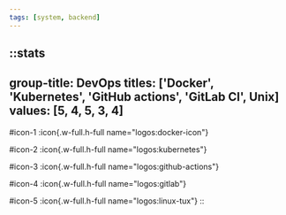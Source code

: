 ```yaml
---
tags: [system, backend]
---
```

::stats
---
group-title: DevOps
titles: ['Docker', 'Kubernetes', 'GitHub actions', 'GitLab CI', Unix]
values: [5, 4, 5, 3, 4]
---
#icon-1
  :icon{.w-full.h-full name="logos:docker-icon"}

#icon-2
  :icon{.w-full.h-full name="logos:kubernetes"}

#icon-3
  :icon{.w-full.h-full name="logos:github-actions"}

#icon-4
  :icon{.w-full.h-full name="logos:gitlab"}

#icon-5
  :icon{.w-full.h-full name="logos:linux-tux"}
::